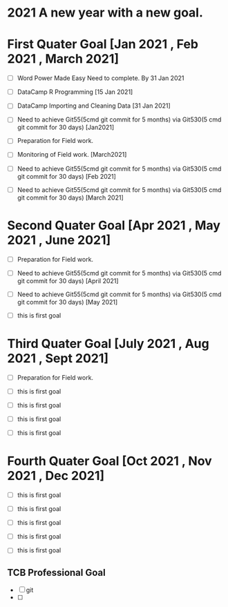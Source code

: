 # 2021 A new year with a new goal.

# First Quater Goal [Jan 2021 , Feb 2021 , March 2021]
- [ ] Word Power Made Easy Need to complete. By 31 Jan 2021
- [ ] DataCamp R Programming [15 Jan 2021]
- [ ] DataCamp Importing and Cleaning Data [31 Jan 2021]
- [ ] Need to achieve Git55(5cmd git commit for 5 months) via 	 Git530(5 cmd git commit for 30 days) [Jan2021]
- [ ] Preparation for Field work.
- [ ] Monitoring of Field work. [March2021]
- [ ] Need to achieve Git55(5cmd git commit for 5 months) via 	 Git530(5 cmd git commit for 30 days) [Feb 2021]
- [ ] Need to achieve Git55(5cmd git commit for 5 months) via 	 Git530(5 cmd git commit for 30 days) [March 2021]



# Second Quater Goal [Apr 2021 , May 2021 , June 2021]
- [ ] Preparation for Field work.
- [ ] Need to achieve Git55(5cmd git commit for 5 months) via 	 Git530(5 cmd git commit for 30 days) [April 2021]
- [ ] Need to achieve Git55(5cmd git commit for 5 months) via 	 Git530(5 cmd git commit for 30 days) [May 2021]
- [ ] this is first goal



# Third Quater Goal [July 2021 , Aug 2021 , Sept 2021]
- [ ] Preparation for Field work.
- [ ] this is first goal
- [ ] this is first goal
- [ ] this is first goal
- [ ] this is first goal



# Fourth Quater Goal [Oct 2021 , Nov 2021 , Dec 2021]
- [ ] this is first goal
- [ ] this is first goal
- [ ] this is first goal
- [ ] this is first goal
- [ ] this is first goal


## TCB Professional Goal
- [ ] git
- [ ] 

